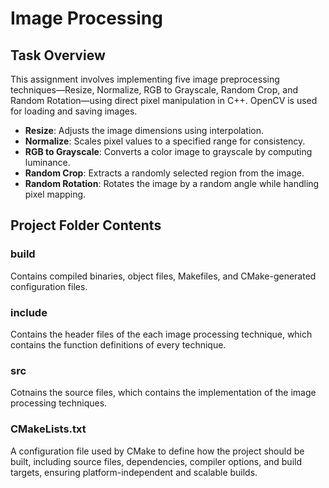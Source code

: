 # **Image Processing**

## **Task Overview**
This assignment involves implementing five image preprocessing techniques—Resize, Normalize, RGB to Grayscale, Random Crop, and Random Rotation—using direct pixel manipulation in C++. OpenCV is used for loading and saving images.

* **Resize**: Adjusts the image dimensions using interpolation.
* **Normalize**: Scales pixel values to a specified range for consistency.
* **RGB to Grayscale**: Converts a color image to grayscale by computing luminance.
* **Random Crop**: Extracts a randomly selected region from the image.
* **Random Rotation**: Rotates the image by a random angle while handling pixel mapping.

## **Project Folder Contents**

### **build**
Contains compiled binaries, object files, Makefiles, and CMake-generated configuration files.

### **include**
Contains the header files of the each image processing technique, which contains the function definitions of every technique.

### **src**
Cotnains the source files, which contains the implementation of the image processing techniques.

### **CMakeLists.txt**
A configuration file used by CMake to define how the project should be built, including source files, dependencies, compiler options, and build targets, ensuring platform-independent and scalable builds.
